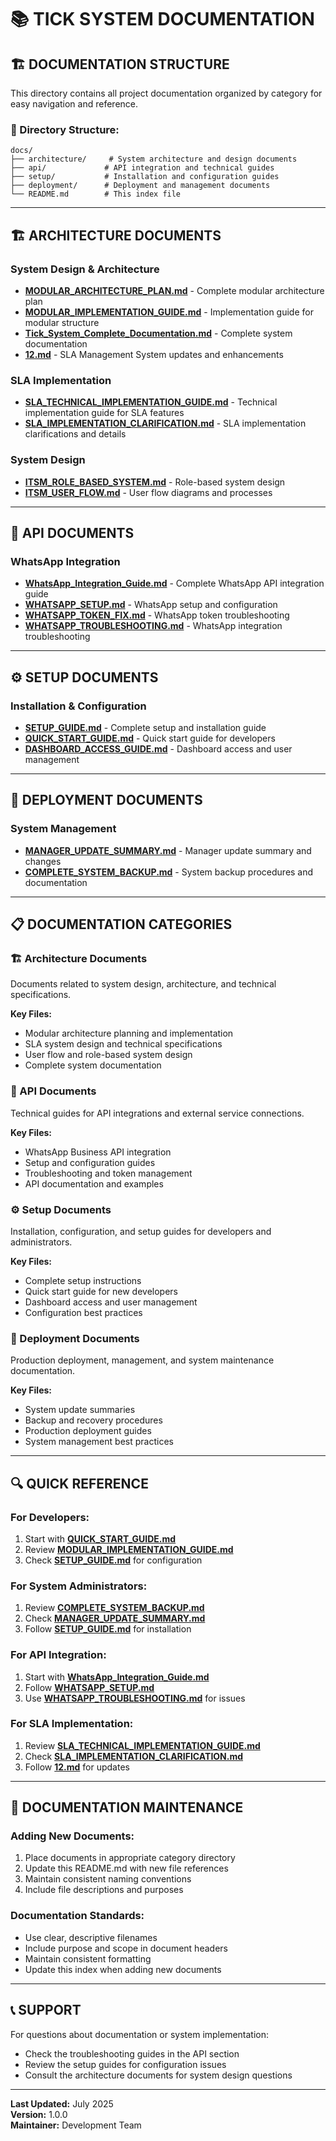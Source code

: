 # 📚 TICK SYSTEM DOCUMENTATION

## 🏗️ **DOCUMENTATION STRUCTURE**

This directory contains all project documentation organized by category for easy navigation and reference.

### **📁 Directory Structure:**
```
docs/
├── architecture/     # System architecture and design documents
├── api/             # API integration and technical guides
├── setup/           # Installation and configuration guides
├── deployment/      # Deployment and management documents
└── README.md        # This index file
```

---

## **🏗️ ARCHITECTURE DOCUMENTS**

### **System Design & Architecture**
- **[MODULAR_ARCHITECTURE_PLAN.md](architecture/MODULAR_ARCHITECTURE_PLAN.md)** - Complete modular architecture plan
- **[MODULAR_IMPLEMENTATION_GUIDE.md](architecture/MODULAR_IMPLEMENTATION_GUIDE.md)** - Implementation guide for modular structure
- **[Tick_System_Complete_Documentation.md](architecture/Tick_System_Complete_Documentation.md)** - Complete system documentation
- **[12.md](architecture/12.md)** - SLA Management System updates and enhancements

### **SLA Implementation**
- **[SLA_TECHNICAL_IMPLEMENTATION_GUIDE.md](architecture/SLA_TECHNICAL_IMPLEMENTATION_GUIDE.md)** - Technical implementation guide for SLA features
- **[SLA_IMPLEMENTATION_CLARIFICATION.md](architecture/SLA_IMPLEMENTATION_CLARIFICATION.md)** - SLA implementation clarifications and details

### **System Design**
- **[ITSM_ROLE_BASED_SYSTEM.md](architecture/ITSM_ROLE_BASED_SYSTEM.md)** - Role-based system design
- **[ITSM_USER_FLOW.md](architecture/ITSM_USER_FLOW.md)** - User flow diagrams and processes

---

## **🔌 API DOCUMENTS**

### **WhatsApp Integration**
- **[WhatsApp_Integration_Guide.md](api/WhatsApp_Integration_Guide.md)** - Complete WhatsApp API integration guide
- **[WHATSAPP_SETUP.md](api/WHATSAPP_SETUP.md)** - WhatsApp setup and configuration
- **[WHATSAPP_TOKEN_FIX.md](api/WHATSAPP_TOKEN_FIX.md)** - WhatsApp token troubleshooting
- **[WHATSAPP_TROUBLESHOOTING.md](api/WHATSAPP_TROUBLESHOOTING.md)** - WhatsApp integration troubleshooting

---

## **⚙️ SETUP DOCUMENTS**

### **Installation & Configuration**
- **[SETUP_GUIDE.md](setup/SETUP_GUIDE.md)** - Complete setup and installation guide
- **[QUICK_START_GUIDE.md](setup/QUICK_START_GUIDE.md)** - Quick start guide for developers
- **[DASHBOARD_ACCESS_GUIDE.md](setup/DASHBOARD_ACCESS_GUIDE.md)** - Dashboard access and user management

---

## **🚀 DEPLOYMENT DOCUMENTS**

### **System Management**
- **[MANAGER_UPDATE_SUMMARY.md](deployment/MANAGER_UPDATE_SUMMARY.md)** - Manager update summary and changes
- **[COMPLETE_SYSTEM_BACKUP.md](deployment/COMPLETE_SYSTEM_BACKUP.md)** - System backup procedures and documentation

---

## **📋 DOCUMENTATION CATEGORIES**

### **🏗️ Architecture Documents**
Documents related to system design, architecture, and technical specifications.

**Key Files:**
- Modular architecture planning and implementation
- SLA system design and technical specifications
- User flow and role-based system design
- Complete system documentation

### **🔌 API Documents**
Technical guides for API integrations and external service connections.

**Key Files:**
- WhatsApp Business API integration
- Setup and configuration guides
- Troubleshooting and token management
- API documentation and examples

### **⚙️ Setup Documents**
Installation, configuration, and setup guides for developers and administrators.

**Key Files:**
- Complete setup instructions
- Quick start guide for new developers
- Dashboard access and user management
- Configuration best practices

### **🚀 Deployment Documents**
Production deployment, management, and system maintenance documentation.

**Key Files:**
- System update summaries
- Backup and recovery procedures
- Production deployment guides
- System management best practices

---

## **🔍 QUICK REFERENCE**

### **For Developers:**
1. Start with **[QUICK_START_GUIDE.md](setup/QUICK_START_GUIDE.md)**
2. Review **[MODULAR_IMPLEMENTATION_GUIDE.md](architecture/MODULAR_IMPLEMENTATION_GUIDE.md)**
3. Check **[SETUP_GUIDE.md](setup/SETUP_GUIDE.md)** for configuration

### **For System Administrators:**
1. Review **[COMPLETE_SYSTEM_BACKUP.md](deployment/COMPLETE_SYSTEM_BACKUP.md)**
2. Check **[MANAGER_UPDATE_SUMMARY.md](deployment/MANAGER_UPDATE_SUMMARY.md)**
3. Follow **[SETUP_GUIDE.md](setup/SETUP_GUIDE.md)** for installation

### **For API Integration:**
1. Start with **[WhatsApp_Integration_Guide.md](api/WhatsApp_Integration_Guide.md)**
2. Follow **[WHATSAPP_SETUP.md](api/WHATSAPP_SETUP.md)**
3. Use **[WHATSAPP_TROUBLESHOOTING.md](api/WHATSAPP_TROUBLESHOOTING.md)** for issues

### **For SLA Implementation:**
1. Review **[SLA_TECHNICAL_IMPLEMENTATION_GUIDE.md](architecture/SLA_TECHNICAL_IMPLEMENTATION_GUIDE.md)**
2. Check **[SLA_IMPLEMENTATION_CLARIFICATION.md](architecture/SLA_IMPLEMENTATION_CLARIFICATION.md)**
3. Follow **[12.md](architecture/12.md)** for updates

---

## **📝 DOCUMENTATION MAINTENANCE**

### **Adding New Documents:**
1. Place documents in appropriate category directory
2. Update this README.md with new file references
3. Maintain consistent naming conventions
4. Include file descriptions and purposes

### **Documentation Standards:**
- Use clear, descriptive filenames
- Include purpose and scope in document headers
- Maintain consistent formatting
- Update this index when adding new documents

---

## **📞 SUPPORT**

For questions about documentation or system implementation:
- Check the troubleshooting guides in the API section
- Review the setup guides for configuration issues
- Consult the architecture documents for system design questions

---

**Last Updated:** July 2025  
**Version:** 1.0.0  
**Maintainer:** Development Team 